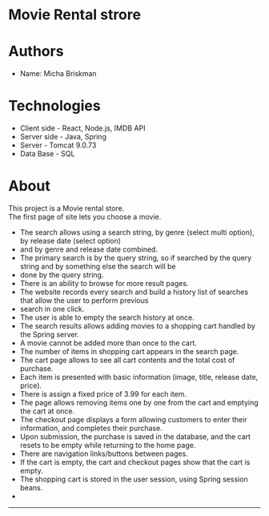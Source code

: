 # Movie Rental strore

# Authors
* Name: Micha Briskman

# Technologies
* Client side - React, Node.js, IMDB API
* Server side - Java, Spring
* Server - Tomcat 9.0.73 
* Data Base - SQL

# About
This project is a Movie rental store. </br>
The first page of site lets you choose a movie. </br>
* The search allows using a search string, by genre (select multi option), by release date (select option) 
* and by genre and release date combined.
* The primary search is by the query string, so if searched by the query string and by something else the search will be
* done by the query string.
* There is an ability to browse for more result pages.
* The website records every search and build a history list of searches that allow the user to perform previous 
* search in one click. 
* The user is able to empty the search history at once.
* The search results allows adding movies to a shopping cart handled by the Spring server. 
* A movie cannot be added more than once to the cart. 
* The number of items in shopping cart appears in the search page.
* The cart page allows to see all cart contents and the total cost of purchase. 
* Each item is presented with basic information (image, title, release date, price). 
* There is assign a fixed price of 3.99 for each item. 
* The page allows removing items one by one from the cart and emptying the cart at once.
* The checkout page displays a form allowing customers to enter their information, and completes their purchase. 
* Upon submission, the purchase is saved in the database, and the cart resets to be empty while returning to the home page.
* There are navigation links/buttons between pages. 
* If the cart is empty, the cart and checkout pages show that the cart is empty.
* The shopping cart is stored in the user session, using Spring session beans.
* 
---------------------

